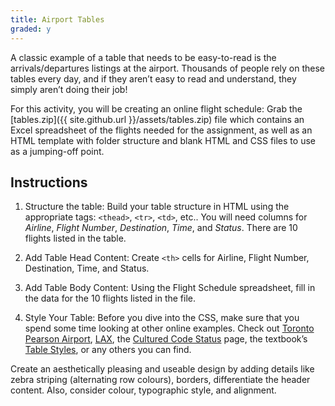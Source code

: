 ```yaml
---
title: Airport Tables
graded: y
---
```



A classic example of a table that needs to be easy-to-read is the arrivals/departures listings at the airport. Thousands of people rely on these tables every day, and if they aren’t easy to read and understand, they simply aren’t doing their job!

For this activity, you will be creating an online flight schedule: Grab the [tables.zip]({{ site.github.url }}/assets/tables.zip) file which contains an Excel spreadsheet of the flights needed for the assignment, as well as an HTML template with folder structure and blank HTML and CSS files to use as a jumping-off point.

## Instructions

1. Structure the table: Build your table structure in HTML using the appropriate tags: `<thead>`, `<tr>`, `<td>`, etc.. You will need columns for _Airline_, _Flight_ _Number_, _Destination_, _Time_, and _Status_. There are 10 flights listed in the table.

2. Add Table Head Content: Create `<th>` cells for Airline, Flight Number, Destination, Time, and Status.

3. Add Table Body Content: Using the Flight Schedule spreadsheet, fill in the data for the 10 flights listed in the file.

4. Style Your Table: Before you dive into the CSS, make sure that you spend some time looking at other online examples. Check out [Toronto Pearson Airport](http://www.torontopearson.com/en/flights/schedules/?DEV_fs_term=), [LAX](http://www.airport-la.com/lax/arrivals), the [Cultured Code Status](http://culturedcode.com/status/) page, the textbook’s [Table Styles](http://htmlandcssbook.com/extras/table-styles/), or any others you can find.

Create an aesthetically pleasing and useable design by adding details like zebra striping (alternating row colours), borders, differentiate the header content. Also, consider colour, typographic style, and alignment. 

